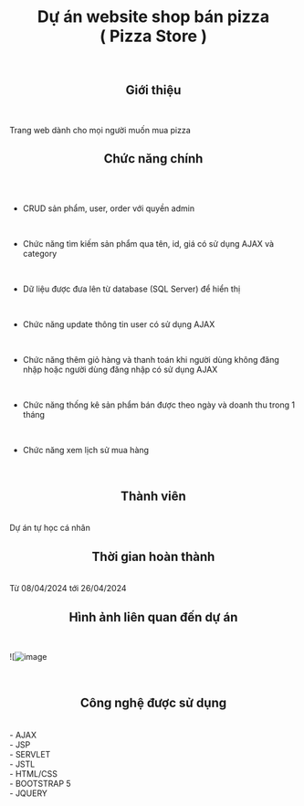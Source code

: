 # <h1 align="center">Dự án website shop bán pizza <br> ( Pizza Store )</h1>
<br>

<h2 align="center">Giới thiệu</h2>

<br>

Trang web dành cho mọi người muốn mua pizza

<h2 align="center">Chức năng chính</h2>

<br>


<br>

- CRUD sản phẩm, user, order với quyền admin

<br>

- Chức năng tìm kiếm sản phẩm qua tên, id, giá có sử dụng AJAX và category

<br>

- Dữ liệu được đưa lên từ database (SQL Server) để hiển thị

<br>

- Chức năng update thông tin user có sử dụng AJAX

<br>

- Chức năng thêm giỏ hàng và thanh toán khi người dùng không đăng nhập hoặc người dùng đăng nhập có sử dụng AJAX

<br>

- Chức năng thống kê sản phẩm bán được theo ngày và doanh thu trong 1 tháng

<br>

- Chức năng xem lịch sử mua hàng

<br>

<h2 align="center">Thành viên</h2>
<br>
Dự án tự học cá nhân

<br>
<h2 align="center">Thời gian hoàn thành</h2>
<br>
Từ 08/04/2024 tới 26/04/2024

<br>
<h2 align="center">Hình ảnh liên quan đến dự án</h2>
<br>

![![image](https://github.com/hoangsonha/Pizza-Store/assets/125444255/7a570dc8-7c92-4aa0-b6d2-7a9842c1dd7d)

<br>
<h2 align="center">Công nghệ được sử dụng</h2>
<br>
- AJAX
<br>
- JSP
<br>
- SERVLET
<br>
- JSTL
<br>
- HTML/CSS
<br>
- BOOTSTRAP 5
<br>
- JQUERY
<br>
